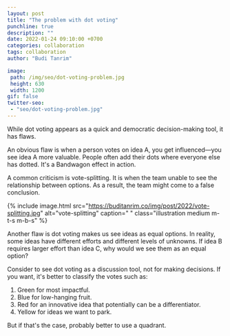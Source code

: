 ```yaml
---
layout: post
title: "The problem with dot voting"
punchline: true
description: ""
date: 2022-01-24 09:10:00 +0700
categories: collaboration
tags: collaboration
author: "Budi Tanrim"

image:
 path: /img/seo/dot-voting-problem.jpg
 height: 630
 width: 1200
gif: false
twitter-seo: 
 - "seo/dot-voting-problem.jpg"
---
```


While dot voting appears as a quick and democratic decision-making tool, it has flaws.

An obvious flaw is when a person votes on idea A, you get influenced—you see idea A more valuable. People often add their dots where everyone else has dotted. It's a Bandwagon effect in action.

A common criticism is vote-splitting. It is when the team unable to see the relationship between options. As a result, the team might come to a false conclusion.

{% include image.html 
src="https://buditanrim.co/img/post/2022/vote-splitting.jpg" 
alt="vote-splitting" 
caption=" "
class="illustration medium m-t-s m-b-s" %}

Another flaw is dot voting makes us see ideas as equal options. In reality, some ideas have different efforts and different levels of unknowns. If idea B requires larger effort than idea C, why would we see them as an equal option?

Consider to see dot voting as a discussion tool, not for making decisions. If you want, it's better to classify the votes such as:

1.  Green for most impactful.
2.  Blue for low-hanging fruit.
3.  Red for an innovative idea that potentially can be a differentiator.
4.  Yellow for ideas we want to park.

But if that's the case, probably better to use a quadrant.


